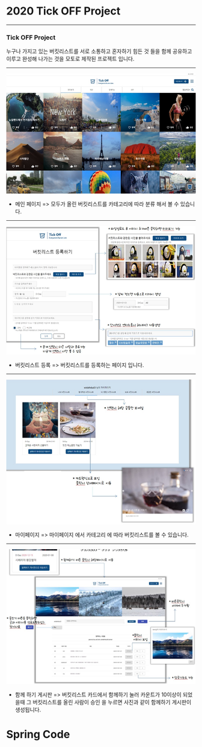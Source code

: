# 2020 Tick OFF Project

------------

### Tick OFF Project 
누구나 가지고 있는 버킷리스트를 서로 소통하고 혼자하기 힘든 것 들을
함께 공유하고 이루고 완성해 나가는 것을 모토로 제작된 프로젝트 입니다.

------------

![main.jpg](src/image/main/main.jpg)
- 메인 페이지 =>
모두가 올린 버킷리스트를 카테고리에 따라 분류 해서 볼 수 있습니다.

------------

![main.jpg](src/image/main/main2.jpg)
- 버킷리스트 등록 => 
버킷리스트를 등록하는 페이지 입니다.

------------

![main.jpg](src/image/main/main3.jpg)
- 마이페이지 =>
마이페이지 에서 카테고리 에 따라 버킷리스트를 볼 수 있습니다.

------------

![main.jpg](src/image/main/main4.jpg)
- 함께 하기 게시판 =>
버킷리스트 카드에서 함께하기 눌러 카운트가 10이상이 되었을때 그 버킷리스트를 올린
사람이 승인 을 누르면 사진과 같이 함께하기 게시판이 생성됩니다.

# Spring Code
